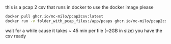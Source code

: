 this is a pcap 2 csv that runs in docker
to use the docker image please

```bash
docker pull ghcr.io/mc-milo/pcap2csv:latest
docker run -v folder_with_pcap_files:/app/pcaps ghcr.io/mc-milo/pcap2csv:latest
```

wait for a while cause it takes ~ 45 min per file (~2GB in size)
you have the csv ready
